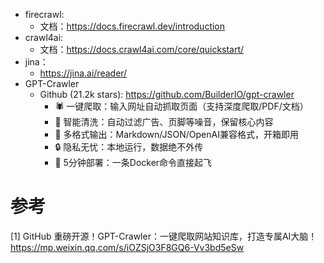 - firecrawl: 
  - 文档：https://docs.firecrawl.dev/introduction
- crawl4ai: 
  - 文档：https://docs.crawl4ai.com/core/quickstart/
- jina： 
  - https://jina.ai/reader/
- GPT-Crawler
  - Github (21.2k stars): https://github.com/BuilderIO/gpt-crawler
    - 🕷️ 一键爬取：输入网址自动抓取页面（支持深度爬取/PDF/文档）
    - 🧠 智能清洗：自动过滤广告、页脚等噪音，保留核心内容
    - 📂 多格式输出：Markdown/JSON/OpenAI兼容格式，开箱即用
    - 🔒 隐私无忧：本地运行，数据绝不外传
    - 🚀 5分钟部署：一条Docker命令直接起飞

# 参考

[1] GitHub 重磅开源！GPT-Crawler：一键爬取网站知识库，打造专属AI大脑！https://mp.weixin.qq.com/s/iOZSjO3F8GQ6-Vv3bd5eSw